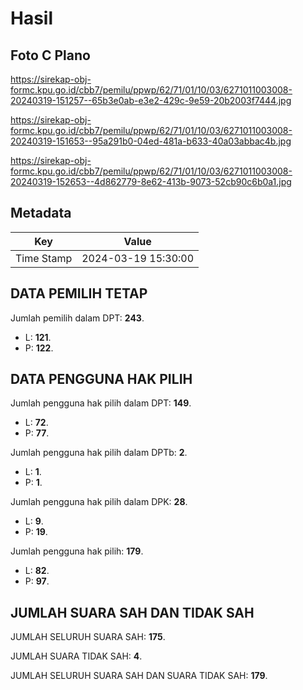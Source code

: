 # Hasil

## Foto C Plano

https://sirekap-obj-formc.kpu.go.id/cbb7/pemilu/ppwp/62/71/01/10/03/6271011003008-20240319-151257--65b3e0ab-e3e2-429c-9e59-20b2003f7444.jpg

https://sirekap-obj-formc.kpu.go.id/cbb7/pemilu/ppwp/62/71/01/10/03/6271011003008-20240319-151653--95a291b0-04ed-481a-b633-40a03abbac4b.jpg

https://sirekap-obj-formc.kpu.go.id/cbb7/pemilu/ppwp/62/71/01/10/03/6271011003008-20240319-152653--4d862779-8e62-413b-9073-52cb90c6b0a1.jpg


## Metadata

| Key        | Value               |
| ---------- | ------------------- |
| Time Stamp | 2024-03-19 15:30:00 |


## DATA PEMILIH TETAP

Jumlah pemilih dalam DPT: **243**.
 * L: **121**.
 * P: **122**.

## DATA PENGGUNA HAK PILIH

Jumlah pengguna hak pilih dalam DPT: **149**.
 * L: **72**.
 * P: **77**.

Jumlah pengguna hak pilih dalam DPTb: **2**.
 * L: **1**.
 * P: **1**.

Jumlah pengguna hak pilih dalam DPK: **28**.
 * L: **9**.
 * P: **19**.

Jumlah pengguna hak pilih: **179**.
 * L: **82**.
 * P: **97**.

## JUMLAH SUARA SAH DAN TIDAK SAH

JUMLAH SELURUH SUARA SAH: **175**.

JUMLAH SUARA TIDAK SAH: **4**.

JUMLAH SELURUH SUARA SAH DAN SUARA TIDAK SAH: **179**.



